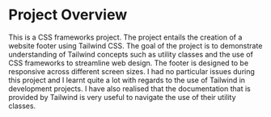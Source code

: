 # Project Overview

This is a CSS frameworks project. The project entails the creation of a website footer using Tailwind CSS.
The goal of the project is to demonstrate understanding of Tailwind concepts such as utility classes and the use of CSS frameworks to
streamline web design.
The footer is designed to be responsive across different screen sizes.
I had no particular issues during this project and I learnt quite a lot with regards to the use of Tailwind in development projects.
I have also realised that the documentation that is provided by Tailwind is very useful to navigate the use of their utility classes.
